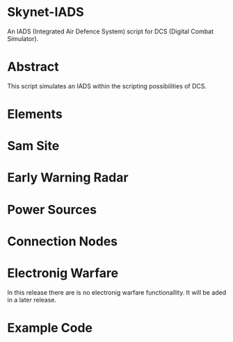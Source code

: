 # Skynet-IADS
An IADS (Integrated Air Defence System) script for DCS (Digital Combat Simulator).

# Abstract
This script simulates an IADS within the scripting possibilities of DCS.

# Elements

#  Sam Site

#  Early Warning Radar

#  Power Sources

#  Connection Nodes

# Electronig Warfare
In this release there are is no electronig warfare functionallity. It will be aded in a later release.

#  Example Code
